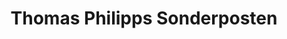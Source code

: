 ---
title: "Thomas Philipps Sonderposten"
url: /mainburg/thomas-philipps-sonderposten/
shop: Supermarkt
---